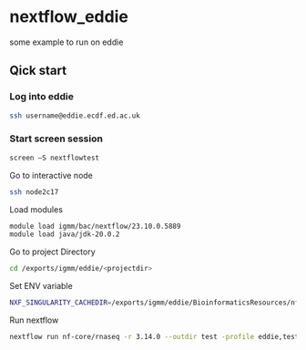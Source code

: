 # nextflow_eddie
some example to run on eddie


## Qick start

### Log into eddie​

```bash
ssh username@eddie.ecdf.ed.ac.uk​
```

### Start screen session​


```bash
screen –S nextflowtest​
```

Go to interactive node​

```bash
ssh node2c17​
```
Load modules​

```bash
module load igmm/bac/nextflow/23.10.0.5889​
module load java/jdk-20.0.2​
```

Go to project Directory​

```bash
cd /exports/igmm/eddie/<projectdir>​
```

Set ENV variable​


```bash
NXF_SINGULARITY_CACHEDIR=/exports/igmm/eddie/BioinformaticsResources/nfcore/singularity-images​
```
Run nextflow​

```bash
nextflow run nf-core/rnaseq -r 3.14.0 --outdir test -profile eddie,test
```
